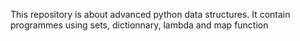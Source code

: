 This repository is about advanced python data structures. It contain programmes using sets, dictionnary, lambda and map function
